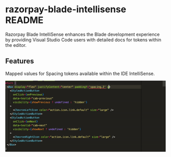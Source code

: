# razorpay-blade-intellisense README

Razorpay Blade IntelliSense enhances the Blade development experience by providing Visual Studio Code users with detailed docs for tokens within the editor.

## Features

Mapped values for Spacing tokens available within the IDE IntelliSense.

![](./docs/images/demo-spacing.gif)
